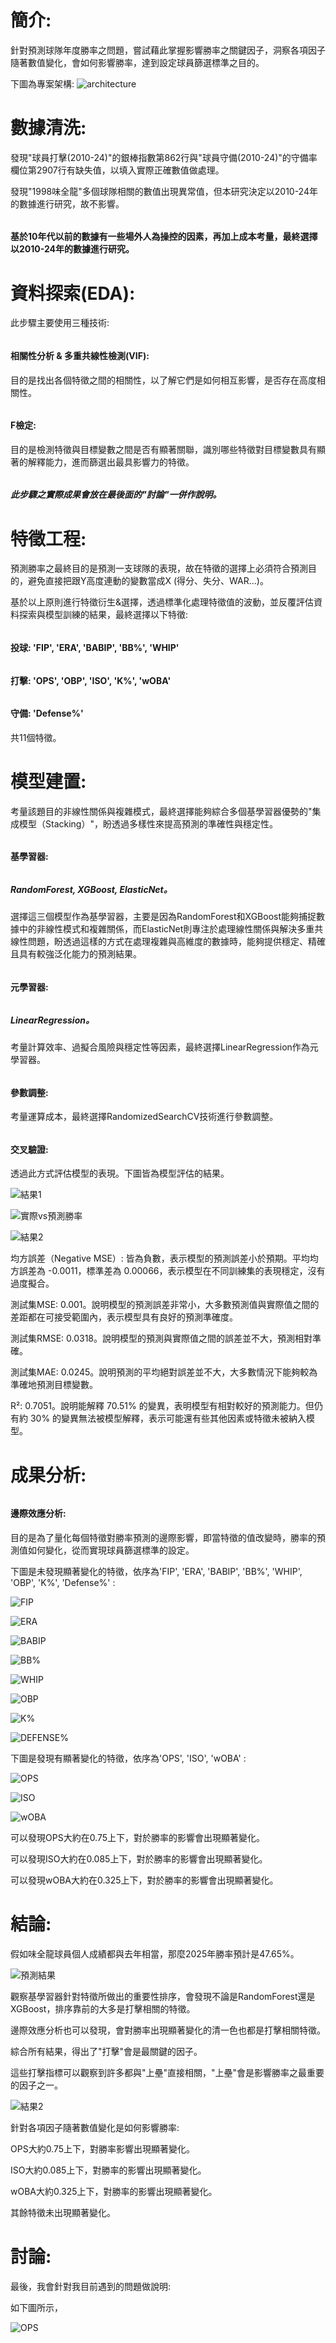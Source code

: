 # 簡介:

針對預測球隊年度勝率之問題，嘗試藉此掌握影響勝率之關鍵因子，洞察各項因子隨著數值變化，會如何影響勝率，達到設定球員篩選標準之目的。    

下圖為專案架構: 
![architecture](https://github.com/user-attachments/assets/fc9347be-2b0c-4e75-98ec-d470fd48f17b)  

# 數據清洗:  

發現"球員打擊(2010-24)"的銀棒指數第862行與"球員守備(2010-24)"的守備率欄位第2907行有缺失值，以填入實際正確數值做處理。  

發現"1998味全龍"多個球隊相關的數值出現異常值，但本研究決定以2010-24年的數據進行研究，故不影響。  

###### <h4> 基於10年代以前的數據有一些場外人為操控的因素，再加上成本考量，最終選擇以2010-24年的數據進行研究。

# 資料探索(EDA): 

此步驟主要使用三種技術: 

###### <h4>相關性分析 & 多重共線性檢測(VIF):

目的是找出各個特徵之間的相關性，以了解它們是如何相互影響，是否存在高度相關性。  

###### <h4>F檢定:  

目的是檢測特徵與目標變數之間是否有顯著關聯，識別哪些特徵對目標變數具有顯著的解釋能力，進而篩選出最具影響力的特徵。

###### <h5>此步驟之實際成果會放在最後面的"討論"一併作說明。  

# 特徵工程:  

預測勝率之最終目的是預測一支球隊的表現，故在特徵的選擇上必須符合預測目的，避免直接把跟Y高度連動的變數當成X (得分、失分、WAR...)。  

基於以上原則進行特徵衍生&選擇，透過標準化處理特徵值的波動，並反覆評估資料探索與模型訓練的結果，最終選擇以下特徵:  

###### <h4>投球: 'FIP', 'ERA', 'BABIP', 'BB%', 'WHIP'  

###### <h4>打擊: 'OPS', 'OBP', 'ISO', 'K%', 'wOBA'  

###### <h4>守備: 'Defense%'  

共11個特徵。

# 模型建置:  

考量該題目的非線性關係與複雜模式，最終選擇能夠綜合多個基學習器優勢的"集成模型（Stacking）"，盼透過多樣性來提高預測的準確性與穩定性。

###### <h4>基學習器:  

###### <h5>RandomForest, XGBoost, ElasticNet。  

選擇這三個模型作為基學習器，主要是因為RandomForest和XGBoost能夠捕捉數據中的非線性模式和複雜關係，而ElasticNet則專注於處理線性關係與解決多重共線性問題，盼透過這樣的方式在處理複雜與高維度的數據時，能夠提供穩定、精確且具有較強泛化能力的預測結果。

###### <h4>元學習器:  

###### <h5>LinearRegression。

考量計算效率、過擬合風險與穩定性等因素，最終選擇LinearRegression作為元學習器。

###### <h4>參數調整:  

考量運算成本，最終選擇RandomizedSearchCV技術進行參數調整。

###### <h4>交叉驗證:  

透過此方式評估模型的表現。下圖皆為模型評估的結果。  

![結果1](https://github.com/user-attachments/assets/bffb6612-024d-45d5-ab8f-25d030c7ea4b)  

![實際vs預測勝率](https://github.com/user-attachments/assets/8a34a003-48a0-4327-9385-f3b31800b100)  

![結果2](https://github.com/user-attachments/assets/b53d05b5-57be-4e18-8772-18ec08e45804)

均方誤差（Negative MSE）: 皆為負數，表示模型的預測誤差小於預期。平均均方誤差為 -0.0011，標準差為 0.00066，表示模型在不同訓練集的表現穩定，沒有過度擬合。  

測試集MSE: 0.001。說明模型的預測誤差非常小，大多數預測值與實際值之間的差距都在可接受範圍內，表示模型具有良好的預測準確度。  

測試集RMSE: 0.0318。說明模型的預測與實際值之間的誤差並不大，預測相對準確。  

測試集MAE: 0.0245。說明預測的平均絕對誤差並不大，大多數情況下能夠較為準確地預測目標變數。

R²: 0.7051。說明能解釋 70.51% 的變異，表明模型有相對較好的預測能力。但仍有約 30% 的變異無法被模型解釋，表示可能還有些其他因素或特徵未被納入模型。

# 成果分析:  
###### <h4>邊際效應分析:  

目的是為了量化每個特徵對勝率預測的邊際影響，即當特徵的值改變時，勝率的預測值如何變化，從而實現球員篩選標準的設定。  

下圖是未發現顯著變化的特徵，依序為'FIP', 'ERA', 'BABIP', 'BB%', 'WHIP', 'OBP', 'K%', 'Defense%' :  

![FIP](https://github.com/user-attachments/assets/716c0370-35b0-474c-bbc4-8b61918533c3)  

![ERA](https://github.com/user-attachments/assets/a5cc8c93-b0bb-4d4d-91be-053cd0eb6a75)  

![BABIP](https://github.com/user-attachments/assets/4ab9067d-a565-4274-bc7b-15c7bce0467f)  

![BB%](https://github.com/user-attachments/assets/5ad9d839-44e8-462e-b038-1ff9377a6b12)  

![WHIP](https://github.com/user-attachments/assets/b31c4e20-870c-413b-8e23-f97f44015eb7)  

![OBP](https://github.com/user-attachments/assets/45b340c0-dc8e-4145-8c68-7af69a65e8e9)  

![K%](https://github.com/user-attachments/assets/9bb78c04-9cae-47ea-afdc-e3be1b2c71f3)  

![DEFENSE%](https://github.com/user-attachments/assets/2c805c10-f291-403c-99bf-54a284ecb8d7)  

下圖是發現有顯著變化的特徵，依序為'OPS', 'ISO', 'wOBA' :  

![OPS](https://github.com/user-attachments/assets/8c76624c-52b0-4ef2-8030-7b17ccbe56fe)  

![ISO](https://github.com/user-attachments/assets/ebc31039-6411-4828-be94-8b30027810d0)  

![wOBA](https://github.com/user-attachments/assets/9e6497ab-b9aa-4777-a5c3-9d6a130735d5)  

可以發現OPS大約在0.75上下，對於勝率的影響會出現顯著變化。  

可以發現ISO大約在0.085上下，對於勝率的影響會出現顯著變化。

可以發現wOBA大約在0.325上下，對於勝率的影響會出現顯著變化。

# 結論:  

假如味全龍球員個人成績都與去年相當，那麼2025年勝率預計是47.65%。  

![預測結果](https://github.com/user-attachments/assets/573c8a0d-4baf-4648-aa6c-b6a1469a5a45)  

觀察基學習器針對特徵所做出的重要性排序，會發現不論是RandomForest還是XGBoost，排序靠前的大多是打擊相關的特徵。 

邊際效應分析也可以發現，會對勝率出現顯著變化的清一色也都是打擊相關特徵。    

綜合所有結果，得出了"打擊"會是最關鍵的因子。    

這些打擊指標可以觀察到許多都與"上壘"直接相關，"上壘"會是影響勝率之最重要的因子之一。  

![結果2](https://github.com/user-attachments/assets/b53d05b5-57be-4e18-8772-18ec08e45804)  

針對各項因子隨著數值變化是如何影響勝率:  

OPS大約0.75上下，對勝率影響出現顯著變化。  

ISO大約0.085上下，對勝率的影響出現顯著變化。  

wOBA大約0.325上下，對勝率的影響出現顯著變化。 

其餘特徵未出現顯著變化。  

# 討論:  

最後，我會針對我目前遇到的問題做說明: 

如下圖所示，  

![OPS](https://github.com/user-attachments/assets/8c76624c-52b0-4ef2-8030-7b17ccbe56fe) 

